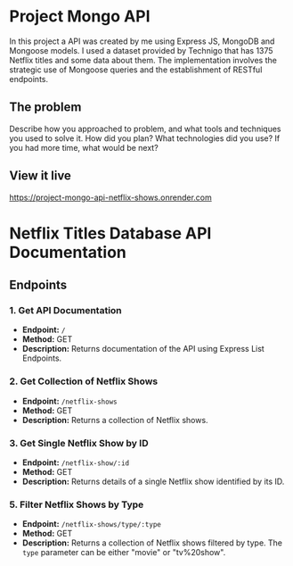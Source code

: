 # Project Mongo API

In this project a API was created by me using Express JS, MongoDB and Mongoose models. I used a dataset provided by Technigo that has 1375 Netflix titles and some data about them. The implementation involves the strategic use of Mongoose queries and the establishment of RESTful endpoints.

## The problem

Describe how you approached to problem, and what tools and techniques you used to solve it. How did you plan? What technologies did you use? If you had more time, what would be next?

## View it live

https://project-mongo-api-netflix-shows.onrender.com

# Netflix Titles Database API Documentation

## Endpoints

### 1. Get API Documentation

- **Endpoint:** `/`
- **Method:** GET
- **Description:** Returns documentation of the API using Express List Endpoints.

### 2. Get Collection of Netflix Shows

- **Endpoint:** `/netflix-shows`
- **Method:** GET
- **Description:** Returns a collection of Netflix shows.

### 3. Get Single Netflix Show by ID

- **Endpoint:** `/netflix-show/:id`
- **Method:** GET
- **Description:** Returns details of a single Netflix show identified by its ID.

### 5. Filter Netflix Shows by Type

- **Endpoint:** `/netflix-shows/type/:type`
- **Method:** GET
- **Description:** Returns a collection of Netflix shows filtered by type. The `type` parameter can be either "movie" or "tv%20show".
